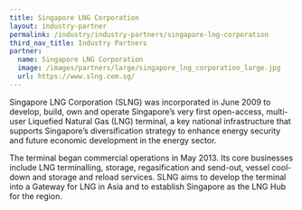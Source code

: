 ```yaml
---
title: Singapore LNG Corporation
layout: industry-partner
permalink: /industry/industry-partners/singapore-lng-corporation
third_nav_title: Industry Partners
partner:
  name: Singapore LNG Corporation
  image: /images/partners/large/singapore_lng_corporation_large.jpg
  url: https://www.slng.com.sg/
---
```

Singapore LNG Corporation (SLNG) was incorporated in June 2009 to develop, build, own and operate Singapore’s very first open-access, multi-user Liquefied Natural Gas (LNG) terminal, a key national infrastructure that supports Singapore’s diversification strategy to enhance energy security and future economic development in the energy sector.

The terminal began commercial operations in May 2013. Its core businesses include LNG terminalling, storage, regasification and send-out, vessel cool-down and storage and reload services. SLNG aims to develop the terminal into a Gateway for LNG in Asia and to establish Singapore as the LNG Hub for the region.
